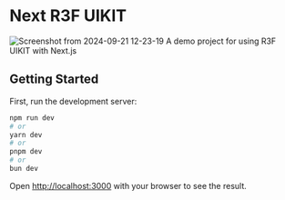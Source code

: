 # Next R3F UIKIT
![Screenshot from 2024-09-21 12-23-19](https://github.com/user-attachments/assets/4ed442fc-8c95-49b1-865e-4291a683a98c)
A demo project for using R3F UIKIT with Next.js

## Getting Started

First, run the development server:

```bash
npm run dev
# or
yarn dev
# or
pnpm dev
# or
bun dev
```

Open [http://localhost:3000](http://localhost:3000) with your browser to see the result.

